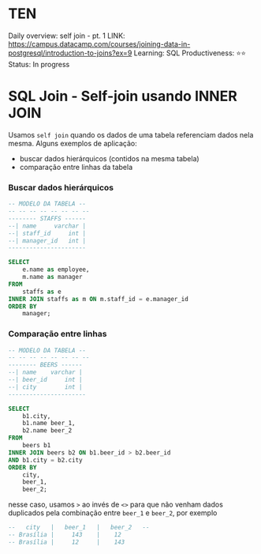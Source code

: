 # TEN

Daily overview: self join - pt. 1
LINK: https://campus.datacamp.com/courses/joining-data-in-postgresql/introduction-to-joins?ex=9
Learning: SQL
Productiveness: ⭐️⭐️
Status: In progress

# SQL Join - Self-join usando INNER JOIN

Usamos `self join` quando os dados de uma tabela referenciam dados nela mesma. Alguns exemplos de aplicação:

- buscar dados hierárquicos (contidos na mesma tabela)
- comparação entre linhas da tabela

### Buscar dados hierárquicos

```sql
-- MODELO DA TABELA --
-- -- -- -- -- -- -- -- 
-------- STAFFS ------
--| name     varchar |
--| staff_id     int |
--| manager_id   int |
----------------------

SELECT
    e.name as employee,
    m.name as manager
FROM
    staffs as e
INNER JOIN staffs as m ON m.staff_id = e.manager_id
ORDER BY
    manager;
```

### Comparação entre linhas

```sql
-- MODELO DA TABELA --
-- -- -- -- -- -- -- -- 
-------- BEERS ------
--| name    varchar |
--| beer_id     int |
--| city        int |
----------------------

SELECT
    b1.city,
    b1.name beer_1,
    b2.name beer_2
FROM
    beers b1
INNER JOIN beers b2 ON b1.beer_id > b2.beer_id
AND b1.city = b2.city
ORDER BY
    city,
    beer_1,
    beer_2;
```

nesse caso, usamos `>` ao invés de `<>` para que não venham dados duplicados pela combinação entre `beer_1` e `beer_2`, por exemplo

```sql
--   city   |   beer_1   |   beer_2   --
-- Brasília |     143    |    12   
-- Brasília |     12     |    143
```